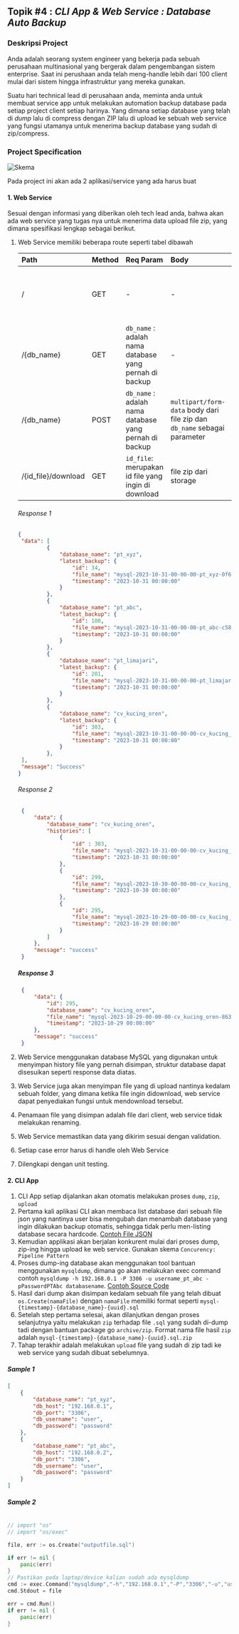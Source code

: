 
## Topik #4 : *CLI App & Web Service : Database Auto Backup*

### Deskripsi Project 

Anda adalah seorang system engineer yang bekerja pada sebuah perusahaan multinasional yang bergerak dalam pengembangan sistem enterprise. Saat ini perushaan anda telah meng-handle lebih dari 100 client mulai dari sistem hingga infrastruktur yang mereka gunakan. 

Suatu hari technical lead di perusahaan anda, meminta anda untuk membuat service app untuk melakukan automation backup database pada setiap project client setiap harinya. Yang dimana setiap database yang telah di *dump* lalu di compress dengan ZIP lalu di upload ke sebuah web service yang fungsi utamanya untuk menerima backup database yang sudah di zip/compress.

### Project Specification

![Skema](resources/topik-4.jpg)

Pada project ini akan ada 2 aplikasi/service yang ada harus buat

#### 1. Web Service

Sesuai dengan informasi yang diberikan oleh tech lead anda, bahwa akan ada web service yang tugas nya untuk menerima data upload file zip, yang dimana spesifikasi lengkap sebagai berikut.

1. Web Service memiliki beberapa route seperti tabel dibawah
    
   | Path | Method | Req Param | Body | Response | Deskripsi |
   |:-----|:-------|:----------|:-----|:---|:---|
   | /| GET |-|-| [Response 1](#response-1)|Memberikan list database yang dibackup terakhir| 
   | /{db_name}|GET | `db_name` : adalah nama database yang pernah di backup |-|[Response 2](#response-2)| Memberikan list history sebuah database file zip yang pernah di upload |
   | /{db_name}|POST |`db_name` : adalah nama database yang pernah di backup |`multipart/form-data` body dari file zip dan `db_name` sebagai parameter |[Response 3](#response-3)| Melakukan upload file zip ke web service|
   |/{id_file}/download| GET |`id_file`: merupakan id file yang ingin di download|file zip dari storage|stream data |Melakukan download file|
   ###### Response 1
   ```json
   {
    "data": [
            {
                "database_name": "pt_xyz",
                "latest_backup": {
                    "id": 34,
                    "file_name": "mysql-2023-10-31-00-00-00-pt_xyz-0f69a75b-9fdf-48c6-8ec9-2277934b7bb8.sql.zip",
                    "timestamp": "2023-10-31 00:00:00"
                }
            },
            {
                "database_name": "pt_abc",
                "latest_backup": {
                    "id": 100,
                    "file_name": "mysql-2023-10-31-00-00-00-pt_abc-c584d377-0082-4473-a32b-29510d922fde.zip",
                    "timestamp": "2023-10-31 00:00:00"
                }
            },
            {
                "database_name": "pt_limajari",
                "latest_backup": {
                    "id": 201,
                    "file_name": "mysql-2023-10-31-00-00-00-pt_limajari-6077b272-9f9f-4fe2-9924-b92b2cbbc2d5.sql.zip",
                    "timestamp": "2023-10-31 00:00:00"
                }
            },
            {
                "database_name": "cv_kucing_oren",
                "latest_backup": {
                    "id": 303,
                    "file_name": "mysql-2023-10-31-00-00-00-cv_kucing_oren-0f69a75b-9fdf-48c6-8ec9-2277934b7bb8.sql.zip",
                    "timestamp": "2023-10-31 00:00:00"
                }
            },
    ],
    "message": "Success"
   }
   ```

   ###### Response 2
   ```json
    {
        "data": {
            "database_name": "cv_kucing_oren",
            "histories": [
                {
                    "id" : 303,
                    "file_name": "mysql-2023-10-31-00-00-00-cv_kucing_oren-0f69a75b-9fdf-48c6-8ec9-2277934b7bb8.sql.zip",
                    "timestamp": "2023-10-31 00:00:00"
                },
                {
                    "id": 299,
                    "file_name": "mysql-2023-10-30-00-00-00-cv_kucing_oren-7634bf3f-23b5-45a7-8b78-fe9b1a3bcf66.sql.zip",
                    "timestamp": "2023-10-30 00:00:00"
                },
                {
                    "id": 295,
                    "file_name": "mysql-2023-10-29-00-00-00-cv_kucing_oren-8634bf3f-23b5-45a7-8b78-fe9b1a3bcf66.sql.zip",
                    "timestamp": "2023-10-29 00:00:00"
                }
            ]
        },
        "message": "success"
    }
   ```

   ##### Response 3
   ```json
    {
        "data": {
            "id": 295,
            "database_name": "cv_kucing_oren",
            "file_name": "mysql-2023-10-29-00-00-00-cv_kucing_oren-8634bf3f-23b5-45a7-8b78-fe9b1a3bcf66.sql.zip",
            "timestamp": "2023-10-29 00:00:00"
        },
        "message": "success"
    }
   ```
2. Web Service menggunakan database MySQL yang digunakan untuk menyimpan history file yang pernah disimpan, struktur database dapat disesuikan seperti response data diatas.
3. Web Service juga akan menyimpan file yang di upload nantinya kedalam sebuah folder, yang dimana ketika file ingin didownload, web service dapat penyediakan fungsi untuk mendownload tersebut.
4. Penamaan file yang disimpan adalah file dari client, web service tidak melakukan renaming.
5. Web Service memastikan data yang dikirim sesuai dengan validation.
6. Setiap case error harus di handle oleh Web Service
7. Dilengkapi dengan unit testing.

#### 2. CLI App
1. CLI App setiap dijalankan akan otomatis melakukan proses `dump`, `zip`, `upload`
2. Pertama kali aplikasi CLI akan membaca list database dari sebuah file json yang nantinya user bisa mengubah dan menambah database yang ingin dilakukan backup otomatis, sehingga tidak perlu men-listing database secara hardcode. [Contoh File JSON](#sample-1)
3. Kemudian applikasi akan berjalan konkurent mulai dari proses dump, zip-ing hingga upload ke web service. Gunakan skema `Concurency: Pipeline Pattern`
4. Proses dump-ing database akan menggunakan tool bantuan menggunakan `mysqldump`, dimana go akan melakukan exec command contoh `mysqldump -h 192.168.0.1 -P 3306 -u username_pt_abc -pPasswordPTAbc databasename`. [Contoh Source Code](#sample-2)
5. Hasil dari dump akan disimpan kedalam sebuah file yang telah dibuat `os.Create(namaFile)` dengan `namaFile` memiliki format seperti `mysql-{timestamp}-{database_name}-{uuid}.sql`
6. Setelah step pertama selesai, akan dilanjutkan dengan proses selanjutnya yaitu melakukan `zip` terhadap file `.sql` yang sudah di-dump tadi dengan bantuan package go `archive/zip`. Format nama file hasil `zip` adalah `mysql-{timestamp}-{database_name}-{uuid}.sql.zip`
7. Tahap terakhir adalah melakukan `upload` file yang sudah di zip tadi ke web service yang sudah dibuat sebelumnya.

##### Sample 1
```json
[
    {
        "database_name": "pt_xyz",
        "db_host": "192.168.0.1",
        "db_port": "3306",
        "db_username": "user",
        "db_password": "password"
    },
    {
        "database_name": "pt_abc",
        "db_host": "192.168.0.2",
        "db_port": "3306",
        "db_username": "user",
        "db_password": "password"
    }
]
```

##### Sample 2
```go

// import "os"
// import "os/exec"

file, err := os.Create("outputfile.sql")

if err != nil {
    panic(err)
}
// Pastikan pada laptop/device kalian sudah ada mysqldump
cmd := exec.Command("mysqldump","-h","192.168.0.1","-P","3306","-u","username","-pPassword","databasename")
cmd.Stdout = file

err = cmd.Run()
if err != nil {
    panic(err)
}
```



